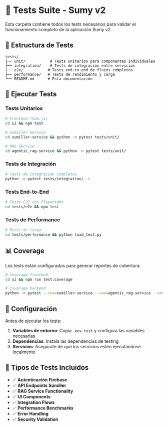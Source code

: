 # 🧪 Tests Suite - Sumy v2

Esta carpeta contiene todos los tests necesarios para validar el funcionamiento completo de la aplicación Sumy v2.

## 📁 Estructura de Tests

```
tests/
├── unit/           # Tests unitarios para componentes individuales
├── integration/    # Tests de integración entre servicios
├── e2e/           # Tests end-to-end de flujos completos
├── performance/   # Tests de rendimiento y carga
└── README.md      # Esta documentación
```

## 🚀 Ejecutar Tests

### Tests Unitarios
```bash
# Frontend (Vue.js)
cd ui && npm test

# Sumiller Service
cd sumiller-service && python -m pytest tests/unit/

# RAG Service
cd agentic_rag-service && python -m pytest tests/unit/
```

### Tests de Integración
```bash
# Tests de integración completos
python -m pytest tests/integration/ -v
```

### Tests End-to-End
```bash
# Tests E2E con Playwright
cd tests/e2e && npm test
```

### Tests de Performance
```bash
# Tests de carga
cd tests/performance && python load_test.py
```

## 📊 Coverage

Los tests están configurados para generar reportes de cobertura:

```bash
# Coverage frontend
cd ui && npm run test:coverage

# Coverage backend
python -m pytest --cov=sumiller-service --cov=agentic_rag-service --cov-report=html
```

## 🔧 Configuración

Antes de ejecutar los tests:

1. **Variables de entorno**: Copia `.env.test` y configura las variables necesarias
2. **Dependencias**: Instala las dependencias de testing
3. **Servicios**: Asegúrate de que los servicios estén ejecutándose localmente

## 📝 Tipos de Tests Incluidos

- ✅ **Autenticación Firebase**
- ✅ **API Endpoints Sumiller**
- ✅ **RAG Service Functionality**
- ✅ **UI Components**
- ✅ **Integration Flows**
- ✅ **Performance Benchmarks**
- ✅ **Error Handling**
- ✅ **Security Validation** 